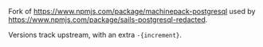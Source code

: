 Fork of https://www.npmjs.com/package/machinepack-postgresql used by https://www.npmjs.com/package/sails-postgresql-redacted.

Versions track upstream, with an extra `-{increment}`.
